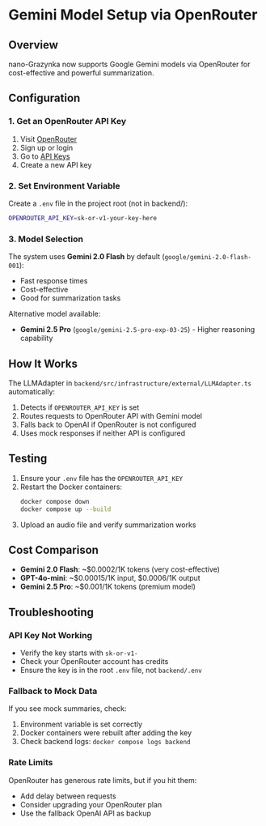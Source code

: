 # Gemini Model Setup via OpenRouter

## Overview
nano-Grazynka now supports Google Gemini models via OpenRouter for cost-effective and powerful summarization.

## Configuration

### 1. Get an OpenRouter API Key
1. Visit [OpenRouter](https://openrouter.ai)
2. Sign up or login
3. Go to [API Keys](https://openrouter.ai/keys)
4. Create a new API key

### 2. Set Environment Variable
Create a `.env` file in the project root (not in backend/):
```bash
OPENROUTER_API_KEY=sk-or-v1-your-key-here
```

### 3. Model Selection
The system uses **Gemini 2.0 Flash** by default (`google/gemini-2.0-flash-001`):
- Fast response times
- Cost-effective
- Good for summarization tasks

Alternative model available:
- **Gemini 2.5 Pro** (`google/gemini-2.5-pro-exp-03-25`) - Higher reasoning capability

## How It Works

The LLMAdapter in `backend/src/infrastructure/external/LLMAdapter.ts` automatically:
1. Detects if `OPENROUTER_API_KEY` is set
2. Routes requests to OpenRouter API with Gemini model
3. Falls back to OpenAI if OpenRouter is not configured
4. Uses mock responses if neither API is configured

## Testing

1. Ensure your `.env` file has the `OPENROUTER_API_KEY`
2. Restart the Docker containers:
   ```bash
   docker compose down
   docker compose up --build
   ```
3. Upload an audio file and verify summarization works

## Cost Comparison

- **Gemini 2.0 Flash**: ~$0.0002/1K tokens (very cost-effective)
- **GPT-4o-mini**: ~$0.00015/1K input, $0.0006/1K output
- **Gemini 2.5 Pro**: ~$0.001/1K tokens (premium model)

## Troubleshooting

### API Key Not Working
- Verify the key starts with `sk-or-v1-`
- Check your OpenRouter account has credits
- Ensure the key is in the root `.env` file, not `backend/.env`

### Fallback to Mock Data
If you see mock summaries, check:
1. Environment variable is set correctly
2. Docker containers were rebuilt after adding the key
3. Check backend logs: `docker compose logs backend`

### Rate Limits
OpenRouter has generous rate limits, but if you hit them:
- Add delay between requests
- Consider upgrading your OpenRouter plan
- Use the fallback OpenAI API as backup